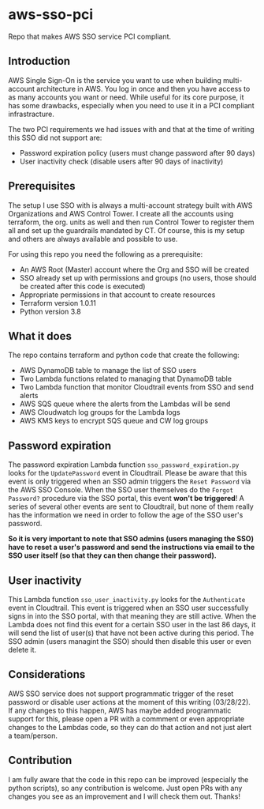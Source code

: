 # aws-sso-pci #
Repo that makes AWS SSO service PCI compliant.

## Introduction ##

AWS Single Sign-On is the service you want to use when building multi-account architecture in AWS. You log in once and then you have access to as many accounts you want or need. While useful for its core purpose, it has some drawbacks, especially when you need to use it in a PCI compliant infrastracture. 

The two PCI requirements we had issues with and that at the time of writing this SSO did not support are:
- Password expiration policy (users must change password after 90 days)
- User inactivity check (disable users after 90 days of inactivity)

## Prerequisites ##

The setup I use SSO with is always a multi-account strategy built with AWS Organizations and AWS Control Tower. I create all the accounts using terraform, the org. units as well and then run Control Tower to register them all and set up the guardrails mandated by CT. Of course, this is my setup and others are always available and possible to use.

For using this repo you need the following as a prerequisite:

- An AWS Root (Master) account where the Org and SSO will be created
- SSO already set up with permissions and groups (no users, those should be created after this code is executed)
- Appropriate permissions in that account to create resources
- Terraform version 1.0.11
- Python version 3.8

## What it does ##

The repo contains terraform and python code that create the following:

- AWS DynamoDB table to manage the list of SSO users
- Two Lambda functions related to managing that DynamoDB table
- Two Lambda function that monitor Cloudtrail events from SSO and send alerts
- AWS SQS queue where the alerts from the Lambdas will be send
- AWS Cloudwatch log groups for the Lambda logs
- AWS KMS keys to encrypt SQS queue and CW log groups

## Password expiration ##
The password expiration Lambda function `sso_password_expiration.py` looks for the `UpdatePassword` event in Cloudtrail. Please be aware that this event is only triggered when an SSO admin triggers the `Reset Password` via the AWS SSO Console. When the SSO user themselves do the `Forgot Password?` procedure via the SSO portal, this event **won't be triggered**! A series of several other events are sent to Cloudtrail, but none of them really has the information we need in order to follow the age of the SSO user's password.

**So it is very important to note that SSO admins (users managing the SSO) have to reset a user's password and send the instructions via email to the SSO user itself (so that they can then change their password).**

## User inactivity ##
This Lambda function `sso_user_inactivity.py` looks for the `Authenticate` event in Cloudtrail. This event is triggered when an SSO user successfully signs in into the SSO portal, with that meaning they are still active. When the Lambda does not find this event for a certain SSO user in the last 86 days, it will send the list of user(s) that have not been active during this period. The SSO admin (users managint the SSO) should then disable this user or even delete it.

## Considerations ##
AWS SSO service does not support programmatic trigger of the reset password or disable user actions at the moment of this writing (03/28/22). If any changes to this happen, AWS has maybe added programmatic support for this, please open a PR with a commment or even appropriate changes to the Lambdas code, so they can do that action and not just alert a team/person.

## Contribution ##

I am fully aware that the code in this repo can be improved (especially the python scripts), so any contribution is welcome. Just open PRs with any changes you see as an improvement and I will check them out. Thanks!